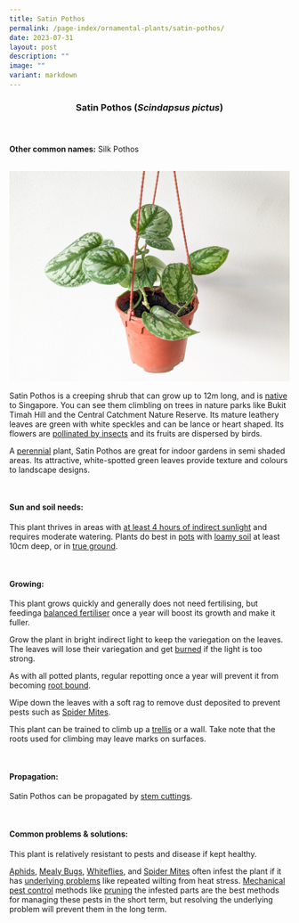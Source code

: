 ```yaml
---
title: Satin Pothos
permalink: /page-index/ornamental-plants/satin-pothos/
date: 2023-07-31
layout: post
description: ""
image: ""
variant: markdown
---
```

<header> 
	<h3>Satin Pothos (<em>Scindapsus pictus</em>)</h3> 
</header> 
 
<section> 
	<p><strong>Other common names:</strong> Silk Pothos</p> 
	<br> 
</section> 
 
<section> 
	<img title="A Satin pothos in a hanging pot. Photo by Jacqueline Chua." src="/images/Plants/SatinPothos_JacquelineChua.jpg">
	<p>Satin Pothos is a creeping shrub that can grow up to 12m long, and is <a href="/page-index/glossary/native-plants/">native</a> to Singapore. You can see them climbling on trees in nature parks like Bukit Timah Hill and the Central Catchment Nature Reserve. Its mature leathery leaves are green with white speckles and can be lance or heart shaped. Its flowers are <a href="/page-index/biodiversity/pollinators/">pollinated by insects</a> and its fruits are dispersed by birds.</p>
	<p>A <a href="/learn-more-about-gardening/glossary/#p">perennial</a> plant, Satin Pothos are great for indoor gardens in semi shaded areas. Its attractive, white-spotted green leaves provide texture and colours to landscape designs.</p>
	 <br> 
</section> 
 
<section> 
  <h4>Sun and soil needs:</h4> 
  <p>This plant thrives in areas with <a href="/page-index/horticulture-techniques/gauging-light/">at least 4 hours of indirect sunlight</a> and requires moderate watering. Plants do best in <a href="/page-index/horticulture-techniques/planting-in-containers/">pots</a> with <a href="/page-index/horticulture-techniques/soil/">loamy soil</a> at least 10cm deep, or in <a href="/page-index/horticulture-techniques/true-ground/">true ground</a>.</p> 
	<br>
</section>

<section> 
  <h4>Growing:</h4> 
	<p>This plant grows quickly and generally does not need fertilising, but feedinga  <a href="/page-index/horticulture-techniques/fertilising/">balanced fertiliser</a> once a year will boost its growth and make it fuller.</p>
	<p>Grow the plant in bright indirect light to keep the variegation on the leaves. The leaves will lose their variegation and get <a href="/page-index/plant-problems/sunburn/">burned</a> if the light is too strong.</p>
	<p>As with all potted plants, regular repotting once a year will prevent it from becoming <a href="/page-index/plant-problems/root-bound/">root bound</a>.</p> 
		<p>Wipe down the leaves with a soft rag to remove dust deposited to prevent pests such as <a href="/page-index/pests/spider-mites/">Spider Mites</a>. </p>
	<p>This plant can be trained to climb up a <a href="/page-index/hardscapes/trellises/">trellis</a> or a wall. Take note that the roots used for climbing may leave marks on surfaces.</p>
	<br> 
</section> 

<section> 
  <h4>Propagation:</h4> 
	<p>Satin Pothos can be propagated by <a href="/page-index/horticulture-techniques/propagating-by-cuttings/">stem cuttings</a>.</p> 
	<br> 
</section> 
 
<section> 
  <h4>Common problems &amp; solutions:</h4> 
	<p>This plant is relatively resistant to pests and disease if kept healthy.</p>
<p><a href="/page-index/pests/aphids/">Aphids</a>, <a href="/page-index/pests/mealy-bugs/">Mealy Bugs</a>, <a href="/page-index/pests/whiteflies/">Whiteflies</a>, and <a href="/page-index/pests/spider-mites/">Spider Mites</a> often infest the plant if it has <a href="/learn-more-about-gardening/plant-problems/">underlying problems</a> like repeated wilting from heat stress. <a href="/page-index/horticulture-techniques/pest-control/">Mechanical pest control</a> methods like <a href="/page-index/horticulture-techniques/pruning/">pruning</a> the infested parts are the best methods for managing these pests in the short term, but resolving the underlying problem will prevent them in the long term.</p>
	<br> 
</section>